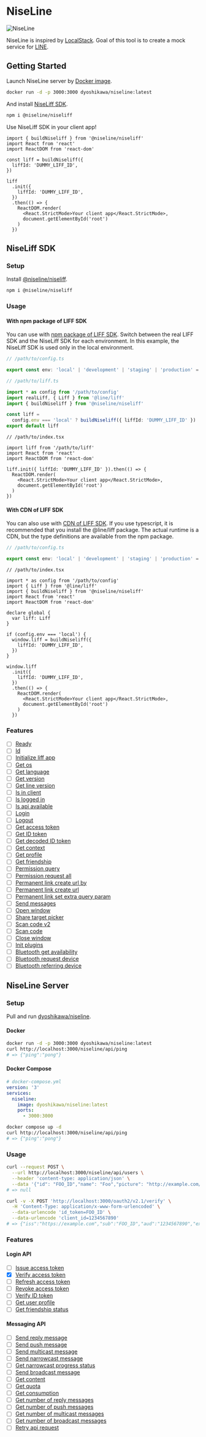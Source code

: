 # NiseLine

![NiseLine](https://github.com/cm-dyoshikawa/niseline/blob/main/niseline-logo.png)

NiseLine is inspired by [LocalStack](https://github.com/localstack/localstack). Goal of this tool is to create a mock service for [LINE](https://line.me/ja/).

## Getting Started

Launch NiseLine server by [Docker image](https://hub.docker.com/r/dyoshikawa/niseline).

```bash
docker run -d -p 3000:3000 dyoshikawa/niseline:latest
```

And install [NiseLiff SDK](https://www.npmjs.com/package/@niseline/niseliff).

```bash
npm i @niseline/niseliff
```

Use NiseLiff SDK in your client app!

```tsx
import { buildNiseliff } from '@niseline/niseliff'
import React from 'react'
import ReactDOM from 'react-dom'

const liff = buildNiseliff({
  liffId: 'DUMMY_LIFF_ID',
})

liff
  .init({
    liffId: 'DUMMY_LIFF_ID',
  })
  .then(() => {
    ReactDOM.render(
      <React.StrictMode>Your client app</React.StrictMode>,
      document.getElementById('root')
    )
  })
```

## NiseLiff SDK

### Setup

Install [@niseline/niseliff](https://www.npmjs.com/package/@niseline/niseliff).

```bash
npm i @niseline/niseliff
```

### Usage

#### With npm package of LIFF SDK

You can use with [npm package of LIFF SDK](https://developers.line.biz/ja/docs/liff/developing-liff-apps/#use-npm-package). Switch between the real LIFF SDK and the NiseLiff SDK for each environment. In this example, the NiseLiff SDK is used only in the local environment.

```ts
// /path/to/config.ts

export const env: 'local' | 'development' | 'staging' | 'production' = 'local'
```

```ts
// /path/to/liff.ts

import * as config from '/path/to/config'
import realLiff, { Liff } from '@line/liff'
import { buildNiseliff } from '@niseline/niseliff'

const liff =
  config.env === 'local' ? buildNiseliff({ liffId: 'DUMMY_LIFF_ID' }) : realLiff
export default liff
```

```tsx
// /path/to/index.tsx

import liff from '/path/to/liff'
import React from 'react'
import ReactDOM from 'react-dom'

liff.init({ liffId: 'DUMMY_LIFF_ID' }).then(() => {
  ReactDOM.render(
    <React.StrictMode>Your client app</React.StrictMode>,
    document.getElementById('root')
  )
})
```

#### With CDN of LIFF SDK

You can also use with [CDN of LIFF SDK](https://developers.line.biz/ja/docs/liff/developing-liff-apps/#specify-cdn-path). If you use typescript, it is recommended that you install the @line/liff package. The actual runtime is a CDN, but the type definitions are available from the npm package.

```ts
// /path/to/config.ts

export const env: 'local' | 'development' | 'staging' | 'production' = 'local'
```

```tsx
// /path/to/index.tsx

import * as config from '/path/to/config'
import { Liff } from '@line/liff'
import { buildNiseliff } from '@niseline/niseliff'
import React from 'react'
import ReactDOM from 'react-dom'

declare global {
  var liff: Liff
}

if (config.env === 'local') {
  window.liff = buildNiseliff({
    liffId: 'DUMMY_LIFF_ID',
  })
}

window.liff
  .init({
    liffId: 'DUMMY_LIFF_ID',
  })
  .then(() => {
    ReactDOM.render(
      <React.StrictMode>Your client app</React.StrictMode>,
      document.getElementById('root')
    )
  })
```

### Features

- [ ] [Ready](https://developers.line.biz/ja/reference/liff/#ready)
- [ ] [Id](https://developers.line.biz/ja/reference/liff/#id)
- [ ] [Initialize liff app](https://developers.line.biz/ja/reference/liff/#initialize-liff-app)
- [ ] [Get os](https://developers.line.biz/ja/reference/liff/#get-os)
- [ ] [Get language](https://developers.line.biz/ja/reference/liff/#get-language)
- [ ] [Get version](https://developers.line.biz/ja/reference/liff/#get-version)
- [ ] [Get line version](https://developers.line.biz/ja/reference/liff/#get-line-version)
- [ ] [Is in client](https://developers.line.biz/ja/reference/liff/#is-in-client)
- [ ] [Is logged in](https://developers.line.biz/ja/reference/liff/#is-logged-in)
- [ ] [Is api available](https://developers.line.biz/ja/reference/liff/#is-api-available)
- [ ] [Login](https://developers.line.biz/ja/reference/liff/#login)
- [ ] [Logout](https://developers.line.biz/ja/reference/liff/#logout)
- [ ] [Get access token](https://developers.line.biz/ja/reference/liff/#get-access-token)
- [ ] [Get ID token](https://developers.line.biz/ja/reference/liff/#get-id-token)
- [ ] [Get decoded ID token](https://developers.line.biz/ja/reference/liff/#get-decoded-id-token)
- [ ] [Get context](https://developers.line.biz/ja/reference/liff/#get-context)
- [ ] [Get profile](https://developers.line.biz/ja/reference/liff/#get-profile)
- [ ] [Get friendship](https://developers.line.biz/ja/reference/liff/#get-friendship)
- [ ] [Permission query](https://developers.line.biz/ja/reference/liff/#permission-query)
- [ ] [Permission request all](https://developers.line.biz/ja/reference/liff/#permission-request-all)
- [ ] [Permanent link create url by](https://developers.line.biz/ja/reference/liff/#permanent-link-create-url-by)
- [ ] [Permanent link create url](https://developers.line.biz/ja/reference/liff/#permanent-link-create-url)
- [ ] [Permanent link set extra query param](https://developers.line.biz/ja/reference/liff/#permanent-linke-set-extra-query-param)
- [ ] [Send messages](https://developers.line.biz/ja/reference/liff/#send-messages)
- [ ] [Open window](https://developers.line.biz/ja/reference/liff/#open-window)
- [ ] [Share target picker](https://developers.line.biz/ja/reference/liff/#share-target-picker)
- [ ] [Scan code v2](https://developers.line.biz/ja/reference/liff/#scan-code-v2)
- [ ] [Scan code](https://developers.line.biz/ja/reference/liff/#scan-code)
- [ ] [Close window](https://developers.line.biz/ja/reference/liff/#close-window)
- [ ] [Init plugins](https://developers.line.biz/ja/reference/liff/#init-plugins)
- [ ] [Bluetooth get availability](https://developers.line.biz/ja/reference/liff/#bluetooth-get-availability)
- [ ] [Bluetooth request device](https://developers.line.biz/ja/reference/liff/#bluetooth-request-device)
- [ ] [Bluetooth referring device](https://developers.line.biz/ja/reference/liff/#bluetooth-referring-device)

## NiseLine Server

### Setup

Pull and run [dyoshikawa/niseline](https://hub.docker.com/r/dyoshikawa/niseline).

#### Docker

```bash
docker run -d -p 3000:3000 dyoshikawa/niseline:latest
curl http://localhost:3000/niseline/api/ping
# => {"ping":"pong"}
```

#### Docker Compose

```yaml
# docker-compose.yml
version: '3'
services:
  niseline:
    image: dyoshikawa/niseline:latest
    ports:
      - 3000:3000
```

```bash
docker compose up -d
curl http://localhost:3000/niseline/api/ping
# => {"ping":"pong"}
```

### Usage

```bash
curl --request POST \
  --url http://localhost:3000/niseline/api/users \
  --header 'content-type: application/json' \
  --data '{"id": "FOO_ID","name": "Foo","picture": "http://example.com/foo.jpg","email": "foo@example.com"}'
# => null

curl -v -X POST 'http://localhost:3000/oauth2/v2.1/verify' \
  -H 'Content-Type: application/x-www-form-urlencoded' \
  --data-urlencode 'id_token=FOO_ID' \
  --data-urlencode 'client_id=1234567890'
# => {"iss":"https://example.com","sub":"FOO_ID","aud":"1234567890","exp":1504169092,"iat":1504263657,"nonce":"0987654asdf","amr":["pwd"],"name":"Foo","picture":"http://example.com/foo.jpg","email":"foo@example.com"}
```

### Features

#### Login API

- [ ] [Issue access token](https://developers.line.biz/ja/reference/line-login/#issue-access-token)
- [x] [Verify access token](https://developers.line.biz/ja/reference/line-login/#verify-access-token)
- [ ] [Refresh access token](https://developers.line.biz/ja/reference/line-login/#refresh-access-token)
- [ ] [Revoke access token](https://developers.line.biz/ja/reference/line-login/#revoke-access-token)
- [ ] [Verify ID token](https://developers.line.biz/ja/reference/line-login/#verify-id-token)
- [ ] [Get user profile](https://developers.line.biz/ja/reference/line-login/#get-user-profile)
- [ ] [Get friendship status](https://developers.line.biz/ja/reference/line-login/#get-friendship-status)

#### Messaging API

- [ ] [Send reply message](https://developers.line.biz/ja/reference/messaging-api/#send-reply-message)
- [ ] [Send push message](https://developers.line.biz/ja/reference/messaging-api/#send-push-message)
- [ ] [Send multicast message](https://developers.line.biz/ja/reference/messaging-api/#send-multicast-message)
- [ ] [Send narrowcast message](https://developers.line.biz/ja/reference/messaging-api/#send-narrowcast-message)
- [ ] [Get narrowcast progress status](https://developers.line.biz/ja/reference/messaging-api/#get-narrowcast-progress-status)
- [ ] [Send broadcast message](https://developers.line.biz/ja/reference/messaging-api/#send-broadcast-message)
- [ ] [Get content](https://developers.line.biz/ja/reference/messaging-api/#get-content)
- [ ] [Get quota](https://developers.line.biz/ja/reference/messaging-api/#get-quota)
- [ ] [Get consumption](https://developers.line.biz/ja/reference/messaging-api/#get-consumption)
- [ ] [Get number of reply messages](https://developers.line.biz/ja/reference/messaging-api/#get-number-of-reply-messages)
- [ ] [Get number of push messages](https://developers.line.biz/ja/reference/messaging-api/#get-number-of-push-messages)
- [ ] [Get number of multicast messages](https://developers.line.biz/ja/reference/messaging-api/#get-number-of-multicast-messages)
- [ ] [Get number of broadcast messages](https://developers.line.biz/ja/reference/messaging-api/#get-number-of-broadcast-messages)
- [ ] [Retry api request](https://developers.line.biz/ja/reference/messaging-api/#retry-api-request)
